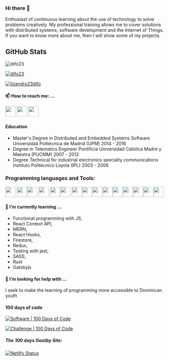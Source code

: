 ### Hi there 👋
Enthusiast of continuous learning about the use of technology to solve problems creatively. My professional training allows me to cover solutions with distributed systems, software development and the Internet of Things. If you want to know more about me, then I will show some of my projects.

## GitHub Stats

<p align="left"> <img src="https://komarev.com/ghpvc/?username=difo23&label=Profile%20views&color=0e75b6&style=flat" alt="difo23" /> </p>

<p align="left"> <a href="https://github.com/ryo-ma/github-profile-trophy"><img src="https://github-profile-trophy.vercel.app/?username=difo23" alt="difo23" /></a> </p>

<p align="left"> <a href="https://twitter.com/lizandro23difo" target="blank"><img src="https://img.shields.io/twitter/follow/lizandro23difo?logo=twitter&style=for-the-badge" alt="lizandro23difo" /></a> </p>

#### 📫 How to reach me: ...

[<img height="32" width="32" src="https://www.downloadclipart.net/thumb/resume-png-clipart.png" />](https://lizandrocv.herokuapp.com/)  [<img height="32" width="32" src="https://cdn.jsdelivr.net/npm/simple-icons@v3/icons/linkedin.svg" />]( https://www.linkedin.com/in/lizandro23difo/)  [<img height="32" width="32" src="https://cdn.jsdelivr.net/npm/simple-icons@v3/icons/twitter.svg" />](https://twitter.com/lizandro23difo) 



#### Education

* Master's Degree in Distributed and Embedded Systems Software
  Universidad Politécnica de Madrid (UPM)
  2014 - 2016
* Degree in Telematics Engineer
  Pontificia Universidad Católica Madre y Maestra (PUCMM)
  2007 - 2012
* Degree Technical for industrial electronics specialty communications
  Instituto Politécnico Loyola (IPL)
  2003 - 2006
  
### Programming languages and Tools:
<img height="32" width="32" src="https://img.icons8.com/color/2x/javascript.png" /> <img height="32" width="32" src="https://img.icons8.com/color/2x/react-native.png" /><img height="32" width="32" src="https://img.icons8.com/color/2x/nodejs.png" />
<img height="32" width="32" src="https://img.icons8.com/color/2x/mongodb.png" />
<img height="32" width="32" src="https://img.icons8.com/color/2x/python.png" /><img height="32" width="32" src="https://img.icons8.com/color/2x/html-5.png" />
<img height="32" width="32" src="https://img.icons8.com/color/2x/css3.png" /><img height="32" width="32" src="https://simpleicons.org/icons/git.svg" /><img height="32" width="32" src="https://camo.githubusercontent.com/c82d5dbe0efc4f71771b4c656fd96b91d6103a8d/68747470733a2f2f7777772e6761747362796a732e636f6d2f4761747362792d4d6f6e6f6772616d2e737667" /><img height="32" width="32" src="https://simpleicons.org/icons/deno.svg" /><img height="32" width="32" src="https://img.icons8.com/color/2x/visual-studio-code-2019.png" /><img height="32" width="32" src="https://img.icons8.com/color/2x/ubuntu.png" /><img height="32" width="32" src="https://img.icons8.com/color/2x/hadoop-distributed-file-system.png" /><img height="32" width="32" src="https://img.icons8.com/color/2x/linux.png" /><img height="32" width="32" src="https://img.icons8.com/color/2x/more.png" />





#### 🌱 I’m currently learning ...

* Functional programming with JS, 
* React Context API,
* MERN,
* React Hooks,
* Firestore,
* Redux,
* Testing with jest,
* SASS,
* Rust
* Gatsbyjs

#### 🤔 I’m looking for help with ...
 
I seek to make the learning of programming more accessible to Dominican youth






#### 100 days of code

[![Software | 100 Days of Code](https://www.software.com/badges/100-days-of-code)](https://www.software.com/100-days-of-code)

[![Challenge | 100 Days of Code](https://img.shields.io/static/v1?label=Challenge&labelColor=384357&message=100%20Days%20of%20Code&color=00b4ee&style=for-the-badge&link=https://www.100daysofcode.com)](https://difo23the100daysofcode.netlify.app)

##### The 100 days Gastby Site:
[![Netlify Status](https://api.netlify.com/api/v1/badges/958582c3-7898-41a9-a4a9-a96b96b338bd/deploy-status)](https://app.netlify.com/sites/difo23the100daysofcode/deploys)

<!--
**difo23/difo23** is a ✨ _special_ ✨ repository because its `README.md` (this file) appears on your GitHub profile.

Here are some ideas to get you started:


- 🌱 I’m currently learning ...
- 👯 I’m looking to collaborate on ...
- 🤔 I’m looking for help with ...
- 💬 Ask me about ...
- 📫 How to reach me: ...
- 😄 Pronouns: ...
- ⚡ Fun fact: ...
-->
